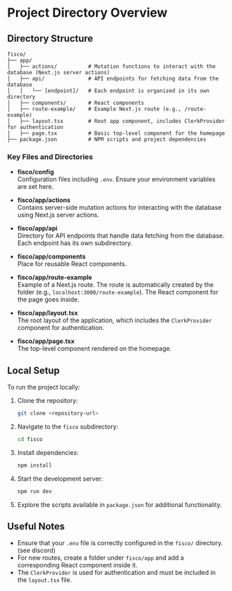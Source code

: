 # Project Directory Overview

## Directory Structure

```
fisco/
├── app/                  
│   ├── actions/          # Mutation functions to interact with the database (Next.js server actions)
│   ├── api/              # API endpoints for fetching data from the database
│   │   └── [endpoint]/   # Each endpoint is organized in its own directory
│   ├── components/       # React components
│   ├── route-example/    # Example Next.js route (e.g., /route-example)
│   ├── layout.tsx        # Root app component, includes ClerkProvider for authentication
│   ├── page.tsx          # Basic top-level component for the homepage
├── package.json          # NPM scripts and project dependencies
```

### Key Files and Directories

- **fisco/config**  
  Configuration files including `.env`. Ensure your environment variables are set here.

- **fisco/app/actions**  
  Contains server-side mutation actions for interacting with the database using Next.js server actions.

- **fisco/app/api**  
  Directory for API endpoints that handle data fetching from the database. Each endpoint has its own subdirectory.

- **fisco/app/components**  
  Place for reusable React components.

- **fisco/app/route-example**  
  Example of a Next.js route. The route is automatically created by the folder (e.g., `localhost:3000/route-example`). The React component for the page goes inside.

- **fisco/app/layout.tsx**  
  The root layout of the application, which includes the `ClerkProvider` component for authentication.

- **fisco/app/page.tsx**  
  The top-level component rendered on the homepage.

## Local Setup

To run the project locally:

1. Clone the repository:
   ```bash
   git clone <repository-url>
   ```

2. Navigate to the `fisco` subdirectory:
   ```bash
   cd fisco
   ```

3. Install dependencies:
   ```bash
   npm install
   ```

4. Start the development server:
   ```bash
   npm run dev
   ```

5. Explore the scripts available in `package.json` for additional functionality.

## Useful Notes

- Ensure that your `.env` file is correctly configured in the `fisco/` directory. (see discord)
- For new routes, create a folder under `fisco/app` and add a corresponding React component inside it.
- The `ClerkProvider` is used for authentication and must be included in the `layout.tsx` file.

